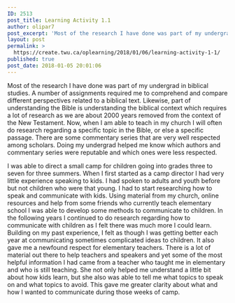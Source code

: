 ```yaml
---
ID: 2513
post_title: Learning Activity 1.1
author: olipar7
post_excerpt: 'Most of the research I have done was part of my undergrad in biblical studies. A number of assignments required me to comprehend and compare different perspectives related to a biblical text. Likewise, part of understanding the Bible is understanding... <a href="https://create.twu.ca/oplearning/2018/01/06/learning-activity-1-1/"> Continue Reading &rarr;</a>'
layout: post
permalink: >
  https://create.twu.ca/oplearning/2018/01/06/learning-activity-1-1/
published: true
post_date: 2018-01-05 20:01:06
---
```

Most of the research I have done was part of my undergrad in biblical studies. A number of assignments required me to comprehend and compare different perspectives related to a biblical text. Likewise, part of understanding the Bible is understanding the biblical context which requires a lot of research as we are about 2000 years removed from the context of the New Testament. Now, when I am able to teach in my church I will often do research regarding a specific topic in the Bible, or else a specific passage. There are some commentary series that are very well respected among scholars. Doing my undergrad helped me know which authors and commentary series were reputable and which ones were less respected.

I was able to direct a small camp for children going into grades three to seven for three summers. When I first started as a camp director I had very little experience speaking to kids. I had spoken to adults and youth before but not children who were that young. I had to start researching how to speak and communicate with kids. Using material from my church, online resources and help from some friends who currently teach elementary school I was able to develop some methods to communicate to children. In the following years I continued to do research regarding how to communicate with children as I felt there was much more I could learn. Building on my past experience, I felt as though I was getting better each year at communicating sometimes complicated ideas to children. It also gave me a newfound respect for elementary teachers. There is a lot of material out there to help teachers and speakers and yet some of the most helpful information I had came from a teacher who taught me in elementary and who is still teaching. She not only helped me understand a little bit about how kids learn, but she also was able to tell me what topics to speak on and what topics to avoid. This gave me greater clarity about what and how I wanted to communicate during those weeks of camp.